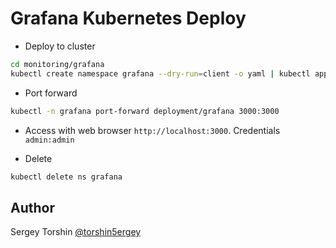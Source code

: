 # Grafana Kubernetes Deploy

- Deploy to cluster
```bash
cd monitoring/grafana
kubectl create namespace grafana --dry-run=client -o yaml | kubectl apply -f - && kubectl apply -f k8s -n grafana
```
- Port forward
```bash
kubectl -n grafana port-forward deployment/grafana 3000:3000
```
- Access with web browser `http://localhost:3000`. Credentials `admin:admin`

- Delete
```bash
kubectl delete ns grafana
```

## Author

Sergey Torshin [@torshin5ergey](https://github.com/torshin5ergey)
